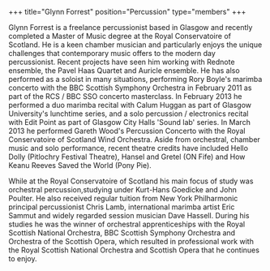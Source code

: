 +++
title="Glynn Forrest"
position="Percussion"
type="members"
+++

Glynn Forrest is a freelance percussionist based in Glasgow and recently completed a Master of Music degree at the Royal Conservatoire of Scotland. He is a keen chamber musician and particularly enjoys the unique challenges that contemporary music offers to the modern day percussionist. Recent projects have seen him working with Rednote ensemble, the Pavel Haas Quartet and Auricle ensemble. He has also performed as a soloist in many situations, performing Rory Boyle's marimba concerto with the BBC Scottish Symphony Orchestra in February 2011 as part of the RCS / BBC SSO concerto masterclass. In February 2013 he performed a duo marimba recital with Calum Huggan as part of Glasgow University's lunchtime series, and a solo percussion / electronics recital with Edit Point as part of Glasgow City Halls 'Sound lab' series. In March 2013 he performed Gareth Wood's Percussion Concerto with the Royal Conservatoire of Scotland Wind Orchestra. Aside from orchestral, chamber music and solo performance, recent theatre credits have included Hello Dolly (Pitlochry Festival Theatre), Hansel and Gretel (ON Fife) and How Keanu Reeves Saved the World (Pony Pie).

While at the Royal Conservatoire of Scotland his main focus of study was orchestral percussion,studying under Kurt-Hans Goedicke and John Poulter. He also received regular tuition from New York Philharmonic principal percussionist Chris Lamb, international marimba artist Eric Sammut and widely regarded session musician Dave Hassell. During his studies he was the winner of orchestral apprenticeships with the Royal Scottish National Orchestra, BBC Scottish Symphony Orchestra and Orchestra of the Scottish Opera, which resulted in professional work with the Royal Scottish National Orchestra and Scottish Opera that he continues to enjoy.
